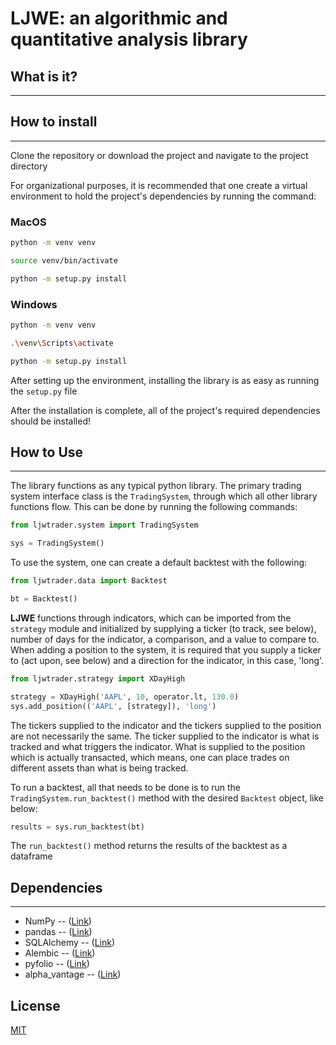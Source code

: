 
# LJWE: an algorithmic and quantitative analysis library

## What is it?

---

## How to install

---

Clone the repository or download the project and navigate to the project directory

For organizational purposes, it is recommended that one create a virtual environment to hold the project's dependencies by running the command:

### MacOS

```bash
python -m venv venv

source venv/bin/activate

python -m setup.py install
```

### Windows 
```bash
python -m venv venv

.\venv\Scripts\activate

python -m setup.py install
```

After setting up the environment, installing the library is as easy as running the `setup.py` file


After the installation is complete, all of the project's required dependencies should be installed!

## How to Use

---

The library functions as any typical python library. The primary trading system interface class is the `TradingSystem`, through which all other library functions flow. This can be done by running the following commands:

```python
from ljwtrader.system import TradingSystem

sys = TradingSystem()
```

To use the system, one can create a default backtest with the following:

```python
from ljwtrader.data import Backtest

bt = Backtest()
```

**LJWE** functions through indicators, which can be imported from the `strategy` module and initialized by supplying a ticker (to track, see below), number of days for the indicator, a comparison, and a value to compare to. When adding a position to the system, it is required that you supply a ticker to (act upon, see below) and a direction for the indicator, in this case, 'long'.

```python
from ljwtrader.strategy import XDayHigh

strategy = XDayHigh('AAPL', 10, operator.lt, 130.0)
sys.add_position(('AAPL', [strategy]), 'long')
```

The tickers supplied to the indicator and the tickers supplied to the position are not necessarily the same. The ticker supplied to the indicator is what is tracked and what triggers the indicator. What is supplied to the position which is actually transacted, which means, one can place trades on different assets than what is being tracked.

To run a backtest, all that needs to be done is to run the `TradingSystem.run_backtest()` method with the desired `Backtest` object, like below:

```python
results = sys.run_backtest(bt)
```

The `run_backtest()` method returns the results of the backtest as a dataframe

## Dependencies

---

* NumPy -- ([Link](https://numpy.org/))
* pandas -- ([Link](https://pandas.pydata.org/))
* SQLAlchemy -- ([Link](https://www.sqlalchemy.org/))
* Alembic -- ([Link](https://alembic.sqlalchemy.org/en/latest/))
* pyfolio -- ([Link](https://github.com/quantopian/pyfolio))
* alpha_vantage -- ([Link](https://github.com/RomelTorres/alpha_vantage))
  
## License

[MIT](https://github.com/leowotzak/LJWEquities/blob/8033a1e36a4138ef5d76099caa45bfa8fd70fdb2/LICENSE)
